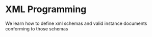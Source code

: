 # XML Programming

We learn how to define xml schemas and valid instance documents conforming to those schemas
